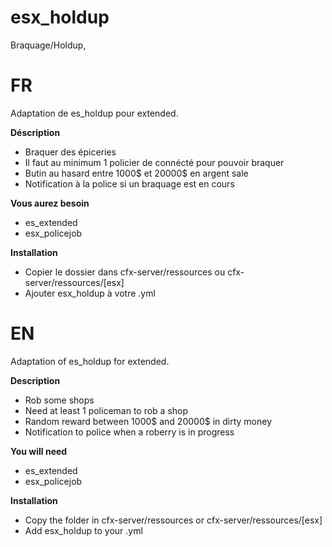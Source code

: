 # esx_holdup
Braquage/Holdup, 

# FR
  Adaptation de es_holdup pour extended.
  
**Déscription**
 * Braquer des épiceries
 * Il faut au minimum 1 policier de connécté pour pouvoir braquer
 * Butin au hasard entre 1000$ et 20000$ en argent sale
 * Notification à la police si un braquage est en cours

**Vous aurez besoin**
 * es_extended
 * esx_policejob
 
**Installation**
 * Copier le dossier dans cfx-server/ressources ou cfx-server/ressources/[esx]
 * Ajouter esx_holdup à votre .yml

# EN
  Adaptation of es_holdup for extended.
  
**Description**
 * Rob some shops
 * Need at least 1 policeman to rob a shop
 * Random reward between 1000$ and 20000$ in dirty money
 * Notification to police when a roberry is in progress

**You will need**
 * es_extended
 * esx_policejob
 
**Installation**
 * Copy the folder in cfx-server/ressources or cfx-server/ressources/[esx]
 * Add esx_holdup to your .yml

